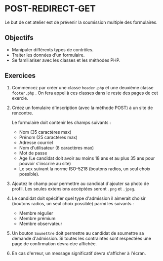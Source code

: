 POST-REDIRECT-GET
================

Le but de cet atelier est de prévenir la soumission multiple des formulaires.

Objectifs
---------

* Manipuler différents types de contrôles.
* Traiter les données d'un formulaire.
* Se familiariser avec les classes et les méthodes PHP.

Exercices
---------

1. Commencez par créer une classe `header.php` et une deuxième classe `footer.php` . On fera appel à ces classes dans le reste des pages de cet exercie.

2. Créez un fomulaire d'inscription (avec la méthode POST) à un site de rencontre.

   Le formulaire doit contenir les champs suivants :
   - Nom (35 caractères max)
   - Prénom (25 caractères max)
   - Adresse courriel
   - Nom d'utilisateur (8 caractères max) 
   - Mot de passe
   - Age (Le candidat doit avoir au moins 18 ans et au plus 35 ans pour pouvoir s'inscrire au site)
   - Le sex suivant la norme ISO-5218 (boutons radios, un seul choix possible).


2. Ajoutez le champ pour permettre au candidat d'ajouter sa photo de profil. Les seules extensions accéptées seront `.png` et `.jpeg`.

3. Le candidat doit spécifier quel type d'admission il aimerait choisir (boutons radios, un seul choix possible) parmi les suivants :
   - Membre régulier
   - Membre prémium
   - Membre observateur
 

4. Un bouton `Soumettre` doit permettre au candidat de soumettre sa demande d'admission. Si toutes les contraintes sont respectées une page de confirmation devra etre affichée.

6. En cas d'erreur, un message significatif devra s'afficher à l'écran.
